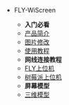 * FLY-WiScreen

    * **入门必看**
    * [产品简介](/board/fly_WiScreen/README.md)
    * [图片修改](/board/fly_WiScreen/flash.md)
    * [使用教程](/board/fly_WiScreen/klipper.md)
    * **网线连接教程**
    * [FLY上位机](/board/fly_WiScreen/fly.md)
    * [树莓派上位机](/board/fly_WiScreen/rpi.md)
    * **屏幕模型**
    * [三维模型](/board/fly_WiScreen/3dmodel.md)

